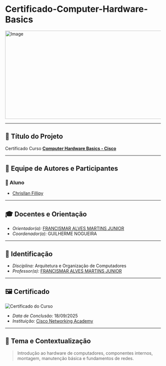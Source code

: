 # Certificado-Computer-Hardware-Basics
<img width="1200" height="286" alt="Image" src="https://github.com/user-attachments/assets/7fa9043f-4d71-4274-b4e1-287bd19cde9c" />

---

## 📌 Título do Projeto
Certificado Curso **[Computer Hardware Basics - Cisco](https://www.netacad.com/courses/computer-hardware-basics?courseLang=pt-BR)**  

---

## 👥 Equipe de Autores e Participantes

### 👤 Aluno
- [Chrisllan Fillipy](https://www.linkedin.com/in/chrisllan-fillipy-59716a387/)

---

## 🎓 Docentes e Orientação
- *Orientador(a):* [FRANCISMAR ALVES MARTINS JUNIOR](https://www.linkedin.com/in/francismar-alves-martins-junior-8a320b90/?original_referer=https%3A%2F%2Fgithub.com%2Fdiogohrq%2FCertificadoCisco%3Ftab%3Dreadme-ov-file)  
- *Coordenador(a):* GUILHERME NOGUEIRA  

---

## 📝 Identificação
- *Disciplina:* Arquitetura e Organização de Computadores  
- *Professor(a):* [FRANCISMAR ALVES MARTINS JUNIOR](https://www.linkedin.com/in/francismar-alves-martins-junior-8a320b90/?original_referer=https%3A%2F%2Fgithub.com%2Fdiogohrq%2FCertificadoCisco%3Ftab%3Dreadme-ov-file) 

---

## 🖼️ Certificado
![Certificado do Curso](https://github.com/user-attachments/assets/cdcfd41c-53bd-49ed-96db-b5fc698332a9)

- *Data de Conclusão:* 18/09/2025  
- *Instituição:* [Cisco Networking Academy](https://www.netacad.com/)  

---

## 🎯 Tema e Contextualização
> Introdução ao hardware de computadores, componentes internos, montagem, manutenção básica e fundamentos de redes. 
